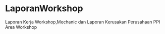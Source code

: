 # LaporanWorkshop
Laporan Kerja Workshop,Mechanic dan Laporan Kerusakan Perusahaan PPI Area Workshop
